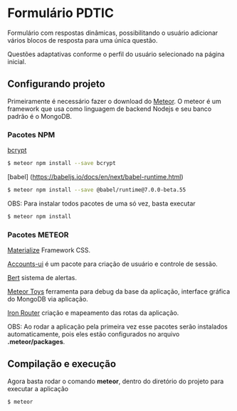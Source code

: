 # Formulário PDTIC

Formulário com respostas dinâmicas, possibilitando o usuário adicionar vários blocos de resposta para uma única questão.

Questões adaptativas conforme o perfil do usuário selecionado na página inicial.

## Configurando projeto
Primeiramente é necessário fazer o download do [Meteor](https://www.meteor.com/install). O meteor é um framework que usa como linguagem de backend Nodejs e seu banco padrão é o MongoDB.

### Pacotes NPM

[bcrypt](https://www.npmjs.com/package/bcrypt)

```sh
$ meteor npm install --save bcrypt
```

[babel] (https://babeljs.io/docs/en/next/babel-runtime.html)

```sh
$ meteor npm install --save @babel/runtime@7.0.0-beta.55
```

OBS: Para instalar todos pacotes de uma só vez, basta executar

```sh
$ meteor npm install
```

### Pacotes METEOR

[Materialize](https://github.com/Dogfalo/materialize/) Framework CSS.

[Accounts-ui](https://atmospherejs.com/meteor/accounts-ui) é um pacote para criação de usuário e controle de sessão.

[Bert](https://github.com/themeteorchef/bert/) sistema de alertas.

[Meteor Toys](https://github.com/MeteorToys/meteor-devtools) ferramenta para debug da base da aplicação, interface gráfica do MongoDB via aplicação.

[Iron Router](https://github.com/iron-meteor/iron-router/) criação e mapeamento das rotas da aplicação.

OBS: Ao rodar a aplicação pela primeira vez esse pacotes serão instalados automaticamente, pois eles estão configurados no arquivo **.meteor/packages**.

## Compilação e execução

Agora basta rodar o comando **meteor**, dentro do diretório do projeto para executar a aplicação

```sh
$ meteor
```

